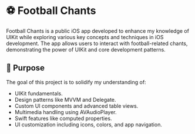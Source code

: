 # ⚽ Football Chants

Football Chants is a public iOS app developed to enhance my knowledge of UIKit while exploring various key concepts and techniques in iOS development.
The app allows users to interact with football-related chants, demonstrating the power of UIKit and core development patterns. 

## 🎯 Purpose

The goal of this project is to solidify my understanding of:
- UIKit fundamentals.
- Design patterns like MVVM and Delegate.
- Custom UI components and advanced table views.
- Multimedia handling using AVAudioPlayer.
- Swift features like computed properties.
- UI customization including icons, colors, and app navigation.

